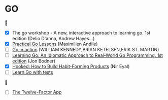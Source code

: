 # GO

📖
- [x] The go workshop - A new, interactive approach to learning go. 1st edition (Delio D'anna, Andrew Hayes...)
- [x] [Practical Go Lessons](https://www.practical-go-lessons.com/) (Maximilien Andile)
- [ ] [Go in action](https://livebook.manning.com/book/go-in-action/about-this-book/) (WILLIAM KENNEDY,BRIAN KETELSEN,ERIK ST. MARTIN)
- [ ] [Learning Go: An Idiomatic Approach to Real-World Go Programming. 1st edition](https://www.amazon.co.uk/dp/B08XYGCM71?dchild=1&keywords=Learning+Go&ref_=as_li_ss_tl&language=en_US&sr=8-2&linkCode=gs2&linkId=8b8d4dec1de9e2756a2bac9d10dca352&tag=hevnic0c-21) (Jon Bodner)
- [x] [Hooked: How to Build Habit-Forming Products](https://www.amazon.com/Hooked-How-Build-Habit-Forming-Products/dp/1591847788) (Nir Eyal)
- [ ] [Learn Go with tests](https://quii.gitbook.io/learn-go-with-tests/)

📄
- [ ] [The Twelve-Factor App](https://12factor.net/) 
